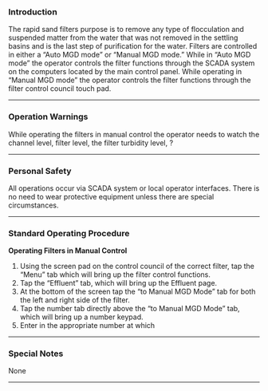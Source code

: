 ### Introduction
The rapid sand filters purpose is to remove any type of flocculation and suspended matter from the water that was not removed in the settling basins and is the last step of purification for the water.  Filters are controlled in either a “Auto MGD mode” or “Manual MGD mode.”  While in “Auto MGD mode” the operator controls the filter functions through the SCADA system on the computers located by the main control panel.  While operating in “Manual MGD mode” the operator controls the filter functions through the filter control council touch pad. 
***

### Operation Warnings
While operating the filters in manual control the operator needs to watch the channel level, filter level, the filter turbidity level, ?
***

### Personal Safety
All operations occur via SCADA system or local operator interfaces. There is no need to wear protective equipment unless there are special circumstances. 
***

### Standard Operating Procedure  

**Operating Filters in Manual Control**

1. Using the screen pad on the control council of the correct filter, tap the “Menu” tab which will bring up the filter control functions.
2. Tap the “Effluent” tab, which will bring up the Effluent page.
3. At the bottom of the screen tap the “to Manual MGD Mode” tab for both the left and right side of the filter.
4. Tap the number tab directly above the “to Manual MGD Mode” tab, which will bring up a number keypad.
5. Enter in the appropriate number at which
***

### Special Notes
None 
***

